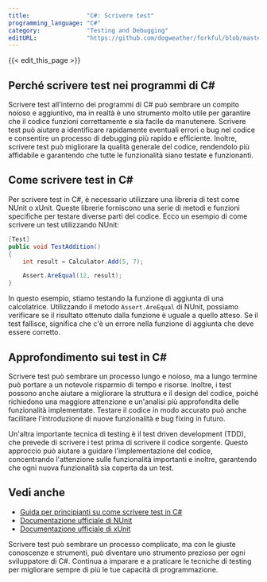 ```yaml
---
title:                "C#: Scrivere test"
programming_language: "C#"
category:             "Testing and Debugging"
editURL:              "https://github.com/dogweather/forkful/blob/master/content/it/c-sharp/writing-tests.md"
---
```


{{< edit_this_page >}}

## Perché scrivere test nei programmi di C#

Scrivere test all'interno dei programmi di C# può sembrare un compito noioso e aggiuntivo, ma in realtà è uno strumento molto utile per garantire che il codice funzioni correttamente e sia facile da manutenere. Scrivere test può aiutare a identificare rapidamente eventuali errori o bug nel codice e consentire un processo di debugging più rapido e efficiente. Inoltre, scrivere test può migliorare la qualità generale del codice, rendendolo più affidabile e garantendo che tutte le funzionalità siano testate e funzionanti.

## Come scrivere test in C#

Per scrivere test in C#, è necessario utilizzare una libreria di test come NUnit o xUnit. Queste librerie forniscono una serie di metodi e funzioni specifiche per testare diverse parti del codice. Ecco un esempio di come scrivere un test utilizzando NUnit:

```C#
[Test]
public void TestAddition()
{
    int result = Calculator.Add(5, 7);

    Assert.AreEqual(12, result);
}
```

In questo esempio, stiamo testando la funzione di aggiunta di una calcolatrice. Utilizzando il metodo `Assert.AreEqual` di NUnit, possiamo verificare se il risultato ottenuto dalla funzione è uguale a quello atteso. Se il test fallisce, significa che c'è un errore nella funzione di aggiunta che deve essere corretto.

## Approfondimento sui test in C#

Scrivere test può sembrare un processo lungo e noioso, ma a lungo termine può portare a un notevole risparmio di tempo e risorse. Inoltre, i test possono anche aiutare a migliorare la struttura e il design del codice, poiché richiedono una maggiore attenzione e un'analisi più approfondita delle funzionalità implementate. Testare il codice in modo accurato può anche facilitare l'introduzione di nuove funzionalità e bug fixing in futuro.

Un'altra importante tecnica di testing è il test driven development (TDD), che prevede di scrivere i test prima di scrivere il codice sorgente. Questo approccio può aiutare a guidare l'implementazione del codice, concentrando l'attenzione sulle funzionalità importanti e inoltre, garantendo che ogni nuova funzionalità sia coperta da un test.

## Vedi anche

- [Guida per principianti su come scrivere test in C#](https://www.tutorialspoint.com/csharp/csharp_unit_testing.htm)
- [Documentazione ufficiale di NUnit](https://nunit.org/)
- [Documentazione ufficiale di xUnit](https://xunit.net/)

Scrivere test può sembrare un processo complicato, ma con le giuste conoscenze e strumenti, può diventare uno strumento prezioso per ogni sviluppatore di C#. Continua a imparare e a praticare le tecniche di testing per migliorare sempre di più le tue capacità di programmazione.